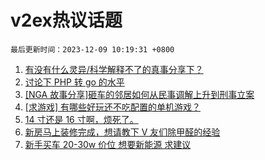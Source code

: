 # v2ex热议话题

`最后更新时间：2023-12-09 10:19:31 +0800`

1. [有没有什么灵异/科学解释不了的真事分享下？](https://www.v2ex.com/t/998674)
1. [讨论下 PHP 转 go 的水平](https://www.v2ex.com/t/998612)
1. [[NGA 故事分享]砸车的邻居如何从民事调解上升到刑事立案](https://www.v2ex.com/t/998693)
1. [[求游戏] 有哪些好玩还不吃配置的单机游戏？](https://www.v2ex.com/t/998658)
1. [14 寸还是 16 寸啊，烦死了。](https://www.v2ex.com/t/998667)
1. [新房马上装修完成，想请教下 V 友们除甲醛的经验](https://www.v2ex.com/t/998606)
1. [新手买车 20-30w 价位 想要新能源 求建议](https://www.v2ex.com/t/998699)

